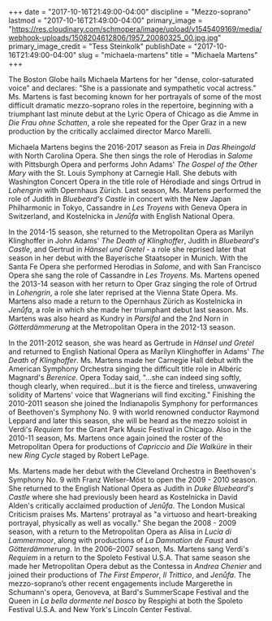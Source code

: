 +++
date = "2017-10-16T21:49:00-04:00"
discipline = "Mezzo-soprano"
lastmod = "2017-10-16T21:49:00-04:00"
primary_image = "https://res.cloudinary.com/schmopera/image/upload/v1545409169/media/webhook-uploads/1508204612806/1957_20080325_00.jpg.jpg"
primary_image_credit = "Tess Steinkolk"
publishDate = "2017-10-16T21:49:00-04:00"
slug = "michaela-martens"
title = "Michaela Martens"
+++

The Boston Globe hails Michaela Martens for her "dense, color-saturated voice" and declares: "She is a passionate and sympathetic vocal actress." Ms. Martens is fast becoming known for her portrayals of some of the most difficult dramatic mezzo-soprano roles in the repertoire, beginning with a triumphant last minute debut at the Lyric Opera of Chicago as die Amme in *Die Frau ohne Schatten*, a role she repeated for the Oper Graz in a new production by the critically acclaimed director Marco Marelli.

Michaela Martens begins the 2016-2017 season as Freia in *Das Rheingold* with North Carolina Opera. She then sings the role of Herodias in *Salome* with Pittsburgh Opera and performs John Adams' *The Gospel of the Other Mary* with the St. Louis Symphony at Carnegie Hall. She debuts with Washington Concert Opera in the title role of Hérodiade and sings Ortrud in *Lohengrin* with Opernhaus Zürich. Last season, Ms. Martens performed the role of Judith in *Bluebeard's Castle* in concert with the New Japan Philharmonic in Tokyo, Cassandre in *Les Troyens* with Geneva Opera in Switzerland, and Kostelnicka in *Jenůfa* with English National Opera.

In the 2014-15 season, she returned to the Metropolitan Opera as Marilyn Klinghoffer in John Adams' *The Death of Klinghoffer*, Judith in *Bluebeard's Castle*, and Gertrud in *Hänsel und Gretel* - a role she reprised later that season in her debut with the Bayerische Staatsoper in Munich. With the Santa Fe Opera she performed Herodias in *Salome*, and with San Francisco Opera she sang the role of Cassandre in *Les Troyens*. Ms. Martens opened the 2013-14 season with her return to Oper Graz singing the role of Ortrud in *Lohengrin*, a role she later reprised at the Vienna State Opera. Ms. Martens also made a return to the Opernhaus Zürich as Kostelnicka in *Jenůfa*, a role in which she made her triumphant debut last season. Ms. Martens was also
heard as Kundry in *Parsifal* and the 2nd Norn in *Götterdämmerung* at the Metropolitan Opera in the 2012-13 season.

In the 2011-2012 season, she was heard as Gertrude in *Hänsel und Gretel* and returned to English National Opera as Marilyn Klinghoffer in Adams' *The Death of Klinghoffer*. Ms. Martens made her Carnegie Hall debut with the American Symphony Orchestra singing the difficult title role in Albéric Magnard's *Berenice*. Opera Today said, "...she can indeed sing softly, though clearly, when required...but it is the fierce and tireless, unwavering solidity of Martens' voice that Wagnerians will find exciting." Finishing the 2010-2011 season she joined the Indianapolis Symphony for performances of Beethoven's Symphony No. 9 with world renowned conductor Raymond Leppard and later this season, she will be heard as the mezzo soloist in Verdi's *Requiem* for the Grant Park Music Festival in Chicago. Also in the 2010-11 season, Ms. Martens once again joined the roster of the Metropolitan Opera for productions of *Capriccio* and *Die Walküre* in their new *Ring Cycle* staged by Robert LePage.

Ms. Martens made her debut with the Cleveland Orchestra in Beethoven's Symphony No. 9 with Franz Welser-Möst to open the 2009 - 2010 season. She returned to the English National Opera as Judith in *Duke Bluebeard's Castle* where she had previously been heard as Kostelnicka in David Alden's critically acclaimed production of *Jenůfa*. The London Musical Criticism praises Ms. Martens' protrayal as "a virtuoso and heart-breaking portrayal, physically as well as vocally." She began the 2008 - 2009 season, with a return to the Metropolitan Opera as Alisa in *Lucia di Lammermoor*, along with productions of *La Damnation de Faust* and *Götterdämmerung*. In the 2006–2007 season, Ms. Martens sang Verdi's *Requiem* in a return to the Spoleto Festival U.S.A. That same season she made her Metropolitan Opera debut as the Contessa in *Andrea Chenier* and joined their productions of *The First Emperor*, *Il Trittico*, and *Jenůfa*. The mezzo-soprano’s other recent engagements include Margerethe in Schumann's opera, Genoveva, at Bard's SummerScape Festival and the Queen in *La bella dormente nel bosco* by Respighi at both the Spoleto Festival U.S.A. and New York's Lincoln Center Festival.
